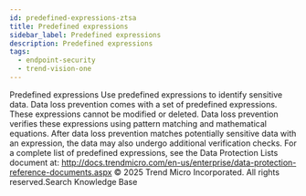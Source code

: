 ```yaml
---
id: predefined-expressions-ztsa
title: Predefined expressions
sidebar_label: Predefined expressions
description: Predefined expressions
tags:
  - endpoint-security
  - trend-vision-one
---
```


 Predefined expressions Use predefined expressions to identify sensitive data. Data loss prevention comes with a set of predefined expressions. These expressions cannot be modified or deleted. Data loss prevention verifies these expressions using pattern matching and mathematical equations. After data loss prevention matches potentially sensitive data with an expression, the data may also undergo additional verification checks. For a complete list of predefined expressions, see the Data Protection Lists document at: http://docs.trendmicro.com/en-us/enterprise/data-protection-reference-documents.aspx © 2025 Trend Micro Incorporated. All rights reserved.Search Knowledge Base